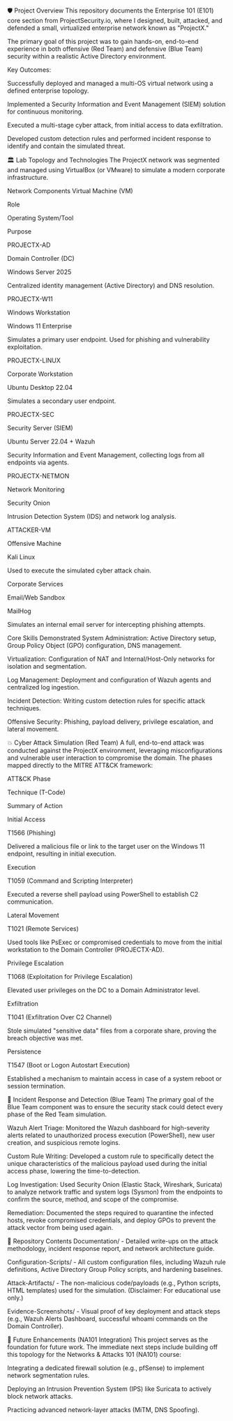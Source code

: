 🛡️ Project Overview
This repository documents the Enterprise 101 (E101) core section from ProjectSecurity.io, where I designed, built, attacked, and defended a small, virtualized enterprise network known as "ProjectX."

The primary goal of this project was to gain hands-on, end-to-end experience in both offensive (Red Team) and defensive (Blue Team) security within a realistic Active Directory environment.

Key Outcomes:

Successfully deployed and managed a multi-OS virtual network using a defined enterprise topology.

Implemented a Security Information and Event Management (SIEM) solution for continuous monitoring.

Executed a multi-stage cyber attack, from initial access to data exfiltration.

Developed custom detection rules and performed incident response to identify and contain the simulated threat.

🏛️ Lab Topology and Technologies
The ProjectX network was segmented and managed using VirtualBox (or VMware) to simulate a modern corporate infrastructure.

Network Components
Virtual Machine (VM)

Role

Operating System/Tool

Purpose

PROJECTX-AD

Domain Controller (DC)

Windows Server 2025

Centralized identity management (Active Directory) and DNS resolution.

PROJECTX-W11

Windows Workstation

Windows 11 Enterprise

Simulates a primary user endpoint. Used for phishing and vulnerability exploitation.

PROJECTX-LINUX

Corporate Workstation

Ubuntu Desktop 22.04

Simulates a secondary user endpoint.

PROJECTX-SEC

Security Server (SIEM)

Ubuntu Server 22.04 + Wazuh

Security Information and Event Management, collecting logs from all endpoints via agents.

PROJECTX-NETMON

Network Monitoring

Security Onion

Intrusion Detection System (IDS) and network log analysis.

ATTACKER-VM

Offensive Machine

Kali Linux

Used to execute the simulated cyber attack chain.

Corporate Services

Email/Web Sandbox

MailHog

Simulates an internal email server for intercepting phishing attempts.

Core Skills Demonstrated
System Administration: Active Directory setup, Group Policy Object (GPO) configuration, DNS management.

Virtualization: Configuration of NAT and Internal/Host-Only networks for isolation and segmentation.

Log Management: Deployment and configuration of Wazuh agents and centralized log ingestion.

Incident Detection: Writing custom detection rules for specific attack techniques.

Offensive Security: Phishing, payload delivery, privilege escalation, and lateral movement.

💥 Cyber Attack Simulation (Red Team)
A full, end-to-end attack was conducted against the ProjectX environment, leveraging misconfigurations and vulnerable user interaction to compromise the domain. The phases mapped directly to the MITRE ATT&CK framework:

ATT&CK Phase

Technique (T-Code)

Summary of Action

Initial Access

T1566 (Phishing)

Delivered a malicious file or link to the target user on the Windows 11 endpoint, resulting in initial execution.

Execution

T1059 (Command and Scripting Interpreter)

Executed a reverse shell payload using PowerShell to establish C2 communication.

Lateral Movement

T1021 (Remote Services)

Used tools like PsExec or compromised credentials to move from the initial workstation to the Domain Controller (PROJECTX-AD).

Privilege Escalation

T1068 (Exploitation for Privilege Escalation)

Elevated user privileges on the DC to a Domain Administrator level.

Exfiltration

T1041 (Exfiltration Over C2 Channel)

Stole simulated "sensitive data" files from a corporate share, proving the breach objective was met.

Persistence

T1547 (Boot or Logon Autostart Execution)

Established a mechanism to maintain access in case of a system reboot or session termination.

🔎 Incident Response and Detection (Blue Team)
The primary goal of the Blue Team component was to ensure the security stack could detect every phase of the Red Team simulation.

Wazuh Alert Triage: Monitored the Wazuh dashboard for high-severity alerts related to unauthorized process execution (PowerShell), new user creation, and suspicious remote logins.

Custom Rule Writing: Developed a custom rule to specifically detect the unique characteristics of the malicious payload used during the initial access phase, lowering the time-to-detection.

Log Investigation: Used Security Onion (Elastic Stack, Wireshark, Suricata) to analyze network traffic and system logs (Sysmon) from the endpoints to confirm the source, method, and scope of the compromise.

Remediation: Documented the steps required to quarantine the infected hosts, revoke compromised credentials, and deploy GPOs to prevent the attack vector from being used again.

📂 Repository Contents
Documentation/ - Detailed write-ups on the attack methodology, incident response report, and network architecture guide.

Configuration-Scripts/ - All custom configuration files, including Wazuh rule definitions, Active Directory Group Policy scripts, and hardening baselines.

Attack-Artifacts/ - The non-malicious code/payloads (e.g., Python scripts, HTML templates) used for the simulation. (Disclaimer: For educational use only.)

Evidence-Screenshots/ - Visual proof of key deployment and attack steps (e.g., Wazuh Alerts Dashboard, successful whoami commands on the Domain Controller).

🚀 Future Enhancements (NA101 Integration)
This project serves as the foundation for future work. The immediate next steps include building off this topology for the Networks & Attacks 101 (NA101) course:

Integrating a dedicated firewall solution (e.g., pfSense) to implement network segmentation rules.

Deploying an Intrusion Prevention System (IPS) like Suricata to actively block network attacks.

Practicing advanced network-layer attacks (MiTM, DNS Spoofing).
